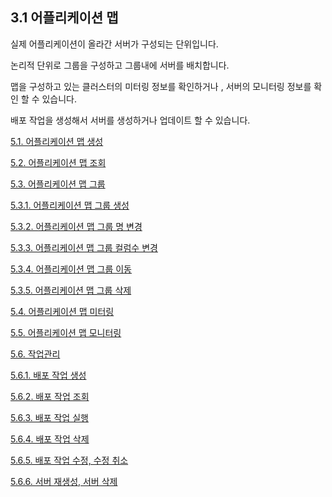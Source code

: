 ## 3.1 어플리케이션 맵

실제 어플리케이션이 올라간 서버가 구성되는 단위입니다.

논리적 단위로 그룹을 구성하고 그룹내에 서버를 배치합니다.

맵을 구성하고 있는 클러스터의 미터링 정보를 확인하거나 , 서버의 모니터링 정보를 확인 할 수 있습니다.

배포 작업을 생성해서 서버를 생성하거나 업데이트 할 수 있습니다.



[5.1. 어플리케이션 맵 생성](/applicationmap/create.md)

[5.2. 어플리케이션 맵 조회](/applicationmap/fetch.md)

[5.3. 어플리케이션 맵 그룹](/applicationmap/group.md)

[5.3.1. 어플리케이션 맵 그룹 생성](/applicationmap/group/create.md)

[5.3.2. 어플리케이션 맵 그룹 명 변경](/applicationmap/group/nameedit.md)

[5.3.3. 어플리케이션 맵 그룹 컬럼수 변경](/applicationmap/group/columnedit.md)

[5.3.4. 어플리케이션 맵 그룹 이동](/applicationmap/group/move.md)

[5.3.5. 어플리케이션 맵 그룹 삭제](/applicationmap/group/remove.md)

[5.4. 어플리케이션 맵 미터링](/applicationmap/metering.md)

[5.5. 어플리케이션 맵 모니터링](/applicationmap/monitoring.md)

[5.6. 작업관리](/applicationmap/job.md)

[5.6.1. 배포 작업 생성](/applicationmap/job/create.md)

[5.6.2. 배포 작업 조회](/applicationmap/job/fetch.md)

[5.6.3. 배포 작업 실행](/applicationmap/job/run.md)

[5.6.4. 배포 작업 삭제](/applicationmap/job/remove.md)

[5.6.5. 배포 작업 수정, 수정 취소](/applicationmap/job/etc.md)

[5.6.6. 서버 재생성, 서버 삭제](/applicationmap/job/etc2.md)

##### 

##### 

##### 



